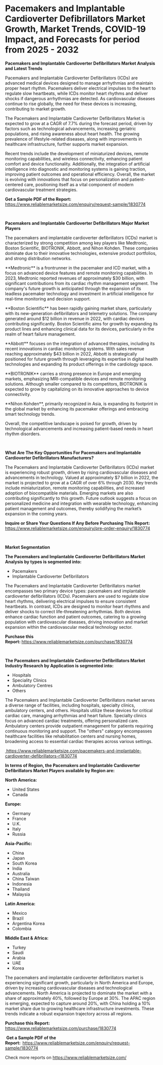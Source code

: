 <p><h1>Pacemakers and Implantable Cardioverter Defibrillators Market Growth, Market Trends, COVID-19 Impact, and Forecasts for period from 2025 - 2032</h1></p><p><strong>Pacemakers and Implantable Cardioverter Defibrillators Market Analysis and Latest Trends</strong></p>
<p><p>Pacemakers and Implantable Cardioverter Defibrillators (ICDs) are advanced medical devices designed to manage arrhythmias and maintain proper heart rhythm. Pacemakers deliver electrical impulses to the heart to regulate slow heartbeats, while ICDs monitor heart rhythms and deliver shocks if dangerous arrhythmias are detected. As cardiovascular diseases continue to rise globally, the need for these devices is increasing, contributing to market growth.</p><p>The Pacemakers and Implantable Cardioverter Defibrillators Market is expected to grow at a CAGR of 7.7% during the forecast period, driven by factors such as technological advancements, increasing geriatric populations, and rising awareness about heart health. The growing prevalence of lifestyle-related diseases, along with improvements in healthcare infrastructure, further supports market expansion. </p><p>Recent trends include the development of miniaturized devices, remote monitoring capabilities, and wireless connectivity, enhancing patient comfort and device functionality. Additionally, the integration of artificial intelligence into diagnostic and monitoring systems is gaining traction, improving patient outcomes and operational efficiency. Overall, the market is evolving with innovations that focus on personalization and patient-centered care, positioning itself as a vital component of modern cardiovascular treatment strategies.</p></p>
<p><strong>Get a Sample PDF of the Report:&nbsp;</strong> <a href="https://www.reliablemarketsize.com/enquiry/request-sample/1830774?utm_campaign=2526&utm_medium=2&utm_source=Github&utm_content=ia&utm_term=03032025&utm_id=pacemakers-and-implantable-cardioverter-defibrillators">https://www.reliablemarketsize.com/enquiry/request-sample/1830774</a></p>
<p>&nbsp;</p>
<p><strong>Pacemakers and Implantable Cardioverter Defibrillators Major Market Players</strong></p>
<p><p>The pacemakers and implantable cardioverter defibrillators (ICDs) market is characterized by strong competition among key players like Medtronic, Boston Scientific, BIOTRONIK, Abbott, and Nihon Kohden. These companies dominate due to their innovative technologies, extensive product portfolios, and strong distribution networks.</p><p>**Medtronic** is a frontrunner in the pacemaker and ICD market, with a focus on advanced device features and remote monitoring capabilities. In 2023, Medtronic reported revenues of approximately $30 billion, with significant contributions from its cardiac rhythm management segment. The company's future growth is anticipated through the expansion of its leadless pacemaker technology and investment in artificial intelligence for real-time monitoring and decision support.</p><p>**Boston Scientific** has been rapidly gaining market share, particularly with its new-generation defibrillators and telemetry solutions. The company generated around $12 billion in revenue in 2022, with cardiac devices contributing significantly. Boston Scientific aims for growth by expanding its product lines and enhancing clinical data for its devices, particularly in the realm of heart failure management.</p><p>**Abbott** focuses on the integration of advanced therapies, including its recent innovations in cardiac monitoring systems. With sales revenue reaching approximately $43 billion in 2022, Abbott is strategically positioned for future growth through leveraging its expertise in digital health technologies and expanding its product offerings in the cardiology space.</p><p>**BIOTRONIK** carries a strong presence in Europe and emerging markets, emphasizing MRI-compatible devices and remote monitoring solutions. Although smaller compared to its competitors, BIOTRONIK is expected to grow by capitalizing on its innovative approaches to device connectivity.</p><p>**Nihon Kohden**, primarily recognized in Asia, is expanding its footprint in the global market by enhancing its pacemaker offerings and embracing smart technology trends.</p><p>Overall, the competitive landscape is poised for growth, driven by technological advancements and increasing patient-based needs in heart rhythm disorders.</p></p>
<p>&nbsp;</p>
<p><strong>What Are The Key Opportunities For Pacemakers and Implantable Cardioverter Defibrillators Manufacturers?</strong></p>
<p><p>The Pacemakers and Implantable Cardioverter Defibrillators (ICDs) market is experiencing robust growth, driven by rising cardiovascular diseases and advancements in technology. Valued at approximately $7 billion in 2022, the market is projected to grow at a CAGR of over 6% through 2030. Key trends include miniaturization, remote monitoring capabilities, and increased adoption of biocompatible materials. Emerging markets are also contributing significantly to this growth. Future outlook suggests a focus on personalized medicine and integration with wearable technology, enhancing patient management and outcomes, thereby solidifying the market’s expansion in the coming years.</p></p>
<p><strong>Inquire or Share Your Questions If Any Before Purchasing This Report:</strong> <a href="https://www.reliablemarketsize.com/enquiry/pre-order-enquiry/1830774?utm_campaign=2526&utm_medium=2&utm_source=Github&utm_content=ia&utm_term=03032025&utm_id=pacemakers-and-implantable-cardioverter-defibrillators">https://www.reliablemarketsize.com/enquiry/pre-order-enquiry/1830774</a></p>
<p>&nbsp;</p>
<p><strong>Market Segmentation</strong></p>
<p><strong>The Pacemakers and Implantable Cardioverter Defibrillators Market Analysis by types is segmented into:</strong></p>
<p><ul><li>Pacemakers</li><li>Implantable Cardioverter Defibrillators</li></ul></p>
<p><p>The Pacemakers and Implantable Cardioverter Defibrillators market encompasses two primary device types: pacemakers and implantable cardioverter defibrillators (ICDs). Pacemakers are used to regulate slow heart rhythms, delivering electrical impulses to ensure consistent heartbeats. In contrast, ICDs are designed to monitor heart rhythms and deliver shocks to correct life-threatening arrhythmias. Both devices enhance cardiac function and patient outcomes, catering to a growing population with cardiovascular diseases, driving innovation and market expansion within the cardiovascular medical technology sector.</p></p>
<p><strong>Purchase this Report:&nbsp;</strong><a href="https://www.reliablemarketsize.com/purchase/1830774?utm_campaign=2526&utm_medium=2&utm_source=Github&utm_content=ia&utm_term=03032025&utm_id=pacemakers-and-implantable-cardioverter-defibrillators">https://www.reliablemarketsize.com/purchase/1830774</a></p>
<p>&nbsp;</p>
<p><strong>The Pacemakers and Implantable Cardioverter Defibrillators Market Industry Research by Application is segmented into:</strong></p>
<p><ul><li>Hospitals</li><li>Speciality Clinics</li><li>Ambulatory Centres</li><li>Others</li></ul></p>
<p><p>The Pacemakers and Implantable Cardioverter Defibrillators market serves a diverse range of facilities, including hospitals, specialty clinics, ambulatory centers, and others. Hospitals utilize these devices for critical cardiac care, managing arrhythmias and heart failure. Specialty clinics focus on advanced cardiac treatments, offering personalized care. Ambulatory centers provide outpatient management for patients requiring continuous monitoring and support. The "others" category encompasses healthcare facilities like rehabilitation centers and nursing homes, broadening access to essential cardiac therapies across various settings.</p></p>
<p><a href="https://www.reliablemarketsize.com/pacemakers-and-implantable-cardioverter-defibrillators-r1830774?utm_campaign=2526&utm_medium=2&utm_source=Github&utm_content=ia&utm_term=03032025&utm_id=pacemakers-and-implantable-cardioverter-defibrillators">&nbsp;https://www.reliablemarketsize.com/pacemakers-and-implantable-cardioverter-defibrillators-r1830774</a></p>
<p><strong>In terms of Region, the Pacemakers and Implantable Cardioverter Defibrillators Market Players available by Region are:</strong></p>
<p>
    <p> <strong> North America: </strong>
        <ul>
            <li>United States</li>
            <li>Canada</li>
        </ul>
        </p> 
    <p> <strong> Europe: </strong>
        <ul>
            <li>Germany</li>
            <li>France</li>
            <li>U.K.</li>
            <li>Italy</li>
            <li>Russia</li>
        </ul>
        </p> 
    <p> <strong> Asia-Pacific: </strong>
        <ul>
            <li>China</li>
            <li>Japan</li>
            <li>South Korea</li>
            <li>India</li>
            <li>Australia</li>
            <li>China Taiwan</li>
            <li>Indonesia</li>
            <li>Thailand</li>
            <li>Malaysia</li>
        </ul>
        </p> 
    <p> <strong> Latin America: </strong>
        <ul>
            <li>Mexico</li>
            <li>Brazil</li>
            <li>Argentina Korea</li>
            <li>Colombia</li>
        </ul>
        </p> 
    <p> <strong> Middle East & Africa: </strong>
        <ul>
            <li>Turkey</li>
            <li>Saudi</li>
            <li>Arabia</li>
            <li>UAE</li>
            <li>Korea</li>
        </ul>
    </p>
    </p>
<p><p>The pacemakers and implantable cardioverter defibrillators market is experiencing significant growth, particularly in North America and Europe, driven by increasing cardiovascular diseases and technological advancements. North America is projected to dominate the market with a share of approximately 40%, followed by Europe at 30%. The APAC region is emerging, expected to capture around 20%, with China holding a 10% market share due to growing healthcare infrastructure investments. These trends indicate a robust expansion trajectory across all regions.</p></p>
<p><strong>Purchase this Report: </strong><a href="https://www.reliablemarketsize.com/purchase/1830774?utm_campaign=2526&utm_medium=2&utm_source=Github&utm_content=ia&utm_term=03032025&utm_id=pacemakers-and-implantable-cardioverter-defibrillators">https://www.reliablemarketsize.com/purchase/1830774</a></p>
<p>&nbsp;<strong>Get a Sample PDF of the Report:&nbsp;&nbsp;</strong><a href="https://www.reliablemarketsize.com/enquiry/request-sample/1830774?utm_campaign=2526&utm_medium=2&utm_source=Github&utm_content=ia&utm_term=03032025&utm_id=pacemakers-and-implantable-cardioverter-defibrillators">https://www.reliablemarketsize.com/enquiry/request-sample/1830774</a></p>
<p><strong></strong></p>
<p>Check more reports on <a href="https://www.reliablemarketsize.com/?utm_campaign=2526&utm_medium=2&utm_source=Github&utm_content=ia&utm_term=03032025&utm_id=pacemakers-and-implantable-cardioverter-defibrillators">https://www.reliablemarketsize.com/</a></p>